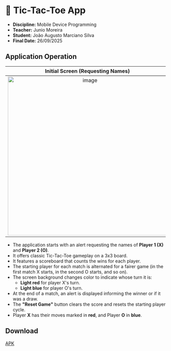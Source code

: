 # 🎲 Tic-Tac-Toe App
- **Discipline:** Mobile Device Programming
- **Teacher:** Junio Moreira
- **Student:** João Augusto Marciano Silva
- **Final Date:** 26/09/2025

## Application Operation

| Initial Screen (Requesting Names) | In Game | Player 1 Won | Player 2 Won | Draw |
|:---:|:---:|:---:|:---:|:---:|
| <img height="500" alt="image" src="https://github.com/user-attachments/assets/ee249033-e22c-473b-af6d-55bc0ab404a0" /> | <img height="500" alt="image" src="https://github.com/user-attachments/assets/a0d5db81-99cc-45d8-8125-a39bbc617017" /> | <img height="500" alt="image" src="https://github.com/user-attachments/assets/a737c0d8-e970-4fc4-8210-639d530a045c" /> | <img height="500" alt="image" src="https://github.com/user-attachments/assets/a8bf50d3-1cb5-4934-99e0-110017ff56fb" /> | <img height="500" alt="image" src="https://github.com/user-attachments/assets/0ab01fd7-a4a8-4561-9caa-271b0f53693e" /> |

- The application starts with an alert requesting the names of **Player 1 (X)** and **Player 2 (O)**.
- It offers classic Tic-Tac-Toe gameplay on a 3x3 board.
- It features a scoreboard that counts the wins for each player.
- The starting player for each match is alternated for a fairer game (in the first match X starts, in the second O starts, and so on).
- The screen background changes color to indicate whose turn it is:
    - **Light red** for player X's turn.
    - **Light blue** for player O's turn.
- At the end of a match, an alert is displayed informing the winner or if it was a draw.
- The **"Reset Game"** button clears the score and resets the starting player cycle.
- Player **X** has their moves marked in **red**, and Player **O** in **blue**.

## Download

[APK](https://github.com/joaomarcianodev/DM-Atv6/blob/main/JogoDaVelha-v1.0.apk)
